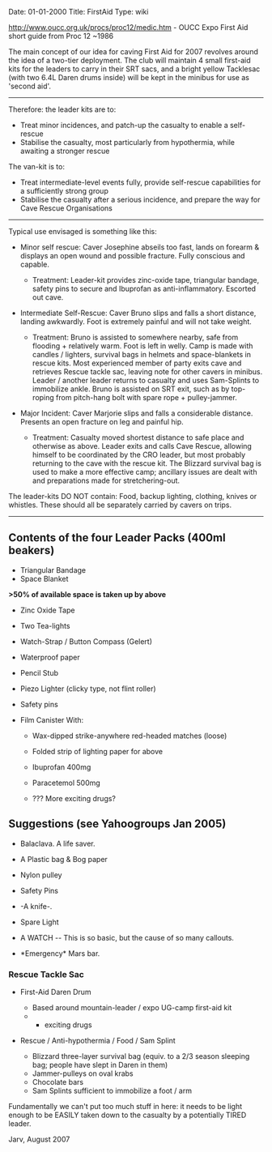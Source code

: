 Date: 01-01-2000
Title: FirstAid
Type: wiki


<http://www.oucc.org.uk/procs/proc12/medic.htm> - OUCC Expo First Aid
short guide from Proc 12 \~1986

The main concept of our idea for caving First Aid for 2007 revolves
around the idea of a two-tier deployment. The club will maintain 4 small
first-aid kits for the leaders to carry in their SRT sacs, and a bright
yellow Tacklesac (with two 6.4L Daren drums inside) will be kept in the
minibus for use as 'second aid'.





------------------------------------------------------------------------

Therefore: the leader kits are to:

-   Treat minor incidences, and patch-up the casualty to enable a
    self-rescue
-   Stabilise the casualty, most particularly from hypothermia, while
    awaiting a stronger rescue

The van-kit is to:

-   Treat intermediate-level events fully, provide self-rescue
    capabilities for a sufficiently strong group
-   Stabilise the casualty after a serious incidence, and prepare the
    way for Cave Rescue Organisations





------------------------------------------------------------------------

Typical use envisaged is something like this:





-   Minor self rescue: Caver Josephine abseils too fast, lands on
    forearm & displays an open wound and possible fracture. Fully
    conscious and capable.
    -   Treatment: Leader-kit provides zinc-oxide tape, triangular
        bandage, safety pins to secure and Ibuprofan
        as anti-inflammatory. Escorted out cave.





-   Intermediate Self-Rescue: Caver Bruno slips and falls a short
    distance, landing awkwardly. Foot is extremely painful and will not
    take weight.
    -   Treatment: Bruno is assisted to somewhere nearby, safe from
        flooding + relatively warm. Foot is left in welly. Camp is made
        with candles / lighters, survival bags in helmets and
        space-blankets in rescue kits. Most experienced member of party
        exits cave and retrieves Rescue tackle sac, leaving note for
        other cavers in minibus. Leader / another leader returns to
        casualty and uses Sam-Splints to immobilize ankle. Bruno is
        assisted on SRT exit, such as by top-roping from pitch-hang bolt
        with spare rope + pulley-jammer.





-   Major Incident: Caver Marjorie slips and falls a
    considerable distance. Presents an open fracture on leg and
    painful hip.
    -   Treatment: Casualty moved shortest distance to safe place and
        otherwise as above. Leader exits and calls Cave Rescue, allowing
        himself to be coordinated by the CRO leader, but most probably
        returning to the cave with the rescue kit. The Blizzard survival
        bag is used to make a more effective camp; ancillary issues are
        dealt with and preparations made for stretchering-out.

The leader-kits DO NOT contain: Food, backup lighting, clothing, knives
or whistles. These should all be separately carried by cavers on trips.





------------------------------------------------------------------------





Contents of the **four** Leader Packs (400ml beakers)
-----------------------------------------------------

-   Triangular Bandage
-   Space Blanket

**&gt;50% of available space is taken up by above**





-   Zinc Oxide Tape
-   Two Tea-lights
-   Watch-Strap / Button Compass (Gelert)
-   Waterproof paper
-   Pencil Stub
-   Piezo Lighter (clicky type, not flint roller)
-   Safety pins




-   Film Canister With:
    -   Wax-dipped strike-anywhere red-headed matches (loose)
    -   Folded strip of lighting paper for above




    -   Ibuprofan 400mg
    -   Paracetemol 500mg
    -   ??? More exciting drugs?





Suggestions (see Yahoogroups Jan 2005)
--------------------------------------

-   Balaclava. A life saver.
-   A Plastic bag & Bog paper
-   Nylon pulley
-   Safety Pins




-   -A knife-.
-   Spare Light
-   A WATCH -- This is so basic, but the cause of so many callouts.
-   \*Emergency\* Mars bar.





### **Rescue** Tackle Sac

-   First-Aid Daren Drum
    -   Based around mountain-leader / expo UG-camp first-aid kit
    -   + exciting drugs





-   Rescue / Anti-hypothermia / Food / Sam Splint
    -   Blizzard three-layer survival bag (equiv. to a 2/3 season
        sleeping bag; people have slept in Daren in them)
    -   Jammer-pulleys on oval krabs
    -   Chocolate bars
    -   Sam Splints sufficient to immobilize a foot / arm

Fundamentally we can't put too much stuff in here: it needs to be light
enough to be EASILY taken down to the casualty by a potentially TIRED
leader.

Jarv, August 2007
